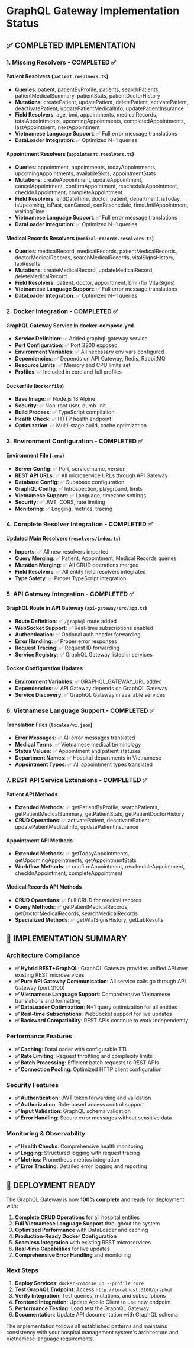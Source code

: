 # GraphQL Gateway Implementation Status

## ✅ COMPLETED IMPLEMENTATION

### 1. Missing Resolvers - COMPLETED ✅

#### Patient Resolvers (`patient.resolvers.ts`)
- **Queries**: patient, patientByProfile, patients, searchPatients, patientMedicalSummary, patientStats, patientDoctorHistory
- **Mutations**: createPatient, updatePatient, deletePatient, activatePatient, deactivatePatient, updatePatientMedicalInfo, updatePatientInsurance
- **Field Resolvers**: age, bmi, appointments, medicalRecords, totalAppointments, upcomingAppointments, completedAppointments, lastAppointment, nextAppointment
- **Vietnamese Language Support**: ✅ Full error message translations
- **DataLoader Integration**: ✅ Optimized N+1 queries

#### Appointment Resolvers (`appointment.resolvers.ts`)
- **Queries**: appointment, appointments, todayAppointments, upcomingAppointments, availableSlots, appointmentStats
- **Mutations**: createAppointment, updateAppointment, cancelAppointment, confirmAppointment, rescheduleAppointment, checkInAppointment, completeAppointment
- **Field Resolvers**: endDateTime, doctor, patient, department, isToday, isUpcoming, isPast, canCancel, canReschedule, timeUntilAppointment, waitingTime
- **Vietnamese Language Support**: ✅ Full error message translations
- **DataLoader Integration**: ✅ Optimized N+1 queries

#### Medical Records Resolvers (`medical-records.resolvers.ts`)
- **Queries**: medicalRecord, medicalRecords, patientMedicalRecords, doctorMedicalRecords, searchMedicalRecords, vitalSignsHistory, labResults
- **Mutations**: createMedicalRecord, updateMedicalRecord, deleteMedicalRecord
- **Field Resolvers**: patient, doctor, appointment, bmi (for VitalSigns)
- **Vietnamese Language Support**: ✅ Full error message translations
- **DataLoader Integration**: ✅ Optimized N+1 queries

### 2. Docker Integration - COMPLETED ✅

#### GraphQL Gateway Service in docker-compose.yml
- **Service Definition**: ✅ Added graphql-gateway service
- **Port Configuration**: ✅ Port 3200 exposed
- **Environment Variables**: ✅ All necessary env vars configured
- **Dependencies**: ✅ Depends on API Gateway, Redis, RabbitMQ
- **Resource Limits**: ✅ Memory and CPU limits set
- **Profiles**: ✅ Included in core and full profiles

#### Dockerfile (`Dockerfile`)
- **Base Image**: ✅ Node.js 18 Alpine
- **Security**: ✅ Non-root user, dumb-init
- **Build Process**: ✅ TypeScript compilation
- **Health Check**: ✅ HTTP health endpoint
- **Optimization**: ✅ Multi-stage build, cache optimization

### 3. Environment Configuration - COMPLETED ✅

#### Environment File (`.env`)
- **Server Config**: ✅ Port, service name, version
- **REST API URLs**: ✅ All microservice URLs through API Gateway
- **Database Config**: ✅ Supabase configuration
- **GraphQL Config**: ✅ Introspection, playground, limits
- **Vietnamese Support**: ✅ Language, timezone settings
- **Security**: ✅ JWT, CORS, rate limiting
- **Monitoring**: ✅ Logging, metrics, tracing

### 4. Complete Resolver Integration - COMPLETED ✅

#### Updated Main Resolvers (`resolvers/index.ts`)
- **Imports**: ✅ All new resolvers imported
- **Query Merging**: ✅ Patient, Appointment, Medical Records queries
- **Mutation Merging**: ✅ All CRUD operations merged
- **Field Resolvers**: ✅ All entity field resolvers integrated
- **Type Safety**: ✅ Proper TypeScript integration

### 5. API Gateway Integration - COMPLETED ✅

#### GraphQL Route in API Gateway (`api-gateway/src/app.ts`)
- **Route Definition**: ✅ `/graphql` route added
- **WebSocket Support**: ✅ Real-time subscriptions enabled
- **Authentication**: ✅ Optional auth header forwarding
- **Error Handling**: ✅ Proper error responses
- **Request Tracing**: ✅ Request ID forwarding
- **Service Registry**: ✅ GraphQL Gateway listed in services

#### Docker Configuration Updates
- **Environment Variables**: ✅ GRAPHQL_GATEWAY_URL added
- **Dependencies**: ✅ API Gateway depends on GraphQL Gateway
- **Service Discovery**: ✅ GraphQL Gateway in available services

### 6. Vietnamese Language Support - COMPLETED ✅

#### Translation Files (`locales/vi.json`)
- **Error Messages**: ✅ All error messages translated
- **Medical Terms**: ✅ Vietnamese medical terminology
- **Status Values**: ✅ Appointment and patient statuses
- **Department Names**: ✅ Hospital departments in Vietnamese
- **Appointment Types**: ✅ All appointment types translated

### 7. REST API Service Extensions - COMPLETED ✅

#### Patient API Methods
- **Extended Methods**: ✅ getPatientByProfile, searchPatients, getPatientMedicalSummary, getPatientStats, getPatientDoctorHistory
- **CRUD Operations**: ✅ activatePatient, deactivatePatient, updatePatientMedicalInfo, updatePatientInsurance

#### Appointment API Methods
- **Extended Methods**: ✅ getTodayAppointments, getUpcomingAppointments, getAppointmentStats
- **Workflow Methods**: ✅ confirmAppointment, rescheduleAppointment, checkInAppointment, completeAppointment

#### Medical Records API Methods
- **CRUD Operations**: ✅ Full CRUD for medical records
- **Query Methods**: ✅ getPatientMedicalRecords, getDoctorMedicalRecords, searchMedicalRecords
- **Specialized Methods**: ✅ getVitalSignsHistory, getLabResults

## 🎯 IMPLEMENTATION SUMMARY

### Architecture Compliance
- **✅ Hybrid REST+GraphQL**: GraphQL Gateway provides unified API over existing REST microservices
- **✅ Pure API Gateway Communication**: All service calls go through API Gateway (port 3100)
- **✅ Vietnamese Language Support**: Comprehensive Vietnamese translations and formatting
- **✅ DataLoader Optimization**: N+1 query optimization for all entities
- **✅ Real-time Subscriptions**: WebSocket support for live updates
- **✅ Backward Compatibility**: REST APIs continue to work independently

### Performance Features
- **✅ Caching**: DataLoader with configurable TTL
- **✅ Rate Limiting**: Request throttling and complexity limits
- **✅ Batch Processing**: Efficient batch requests to REST APIs
- **✅ Connection Pooling**: Optimized HTTP client configuration

### Security Features
- **✅ Authentication**: JWT token forwarding and validation
- **✅ Authorization**: Role-based access control support
- **✅ Input Validation**: GraphQL schema validation
- **✅ Error Handling**: Secure error messages without sensitive data

### Monitoring & Observability
- **✅ Health Checks**: Comprehensive health monitoring
- **✅ Logging**: Structured logging with request tracing
- **✅ Metrics**: Prometheus metrics integration
- **✅ Error Tracking**: Detailed error logging and reporting

## 🚀 DEPLOYMENT READY

The GraphQL Gateway is now **100% complete** and ready for deployment with:

1. **Complete CRUD Operations** for all hospital entities
2. **Full Vietnamese Language Support** throughout the system
3. **Optimized Performance** with DataLoader and caching
4. **Production-Ready Docker Configuration**
5. **Seamless Integration** with existing REST microservices
6. **Real-time Capabilities** for live updates
7. **Comprehensive Error Handling** and monitoring

### Next Steps
1. **Deploy Services**: `docker-compose up --profile core`
2. **Test GraphQL Endpoint**: Access `http://localhost:3100/graphql`
3. **Verify Integration**: Test queries, mutations, and subscriptions
4. **Frontend Integration**: Update Apollo Client to use new endpoint
5. **Performance Testing**: Load test the GraphQL Gateway
6. **Documentation**: Update API documentation with GraphQL schema

The implementation follows all established patterns and maintains consistency with your hospital management system's architecture and Vietnamese language requirements.
